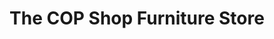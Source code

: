 ---
title: "The COP Shop Furniture Store"
url: /grimsby/the-cop-shop-furniture-store/
shop: Möbel
---